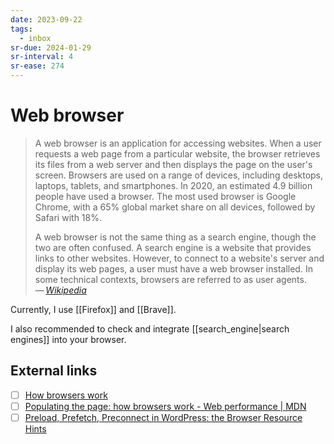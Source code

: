 ```yaml
---
date: 2023-09-22
tags:
  - inbox
sr-due: 2024-01-29
sr-interval: 4
sr-ease: 274
---
```


# Web browser

> A web browser is an application for accessing websites. When a user requests a
> web page from a particular website, the browser retrieves its files from a web
> server and then displays the page on the user's screen. Browsers are used on a
> range of devices, including desktops, laptops, tablets, and smartphones. In
> 2020, an estimated 4.9 billion people have used a browser. The most used
> browser is Google Chrome, with a 65% global market share on all devices,
> followed by Safari with 18%.
>
> A web browser is not the same thing as a search engine, though the two are
> often confused. A search engine is a website that provides links to other
> websites. However, to connect to a website's server and display its web pages,
> a user must have a web browser installed. In some technical contexts, browsers
> are referred to as user agents.\
> — <cite>[Wikipedia](https://en.wikipedia.org/wiki/Web_browser)</cite>

Currently, I use [[Firefox]] and [[Brave]].

I also recommended to check and integrate [[search_engine|search engines]] into
your browser.

## External links

- [ ] [How browsers work](https://web.dev/howbrowserswork/)
- [ ] [Populating the page: how browsers work - Web performance | MDN](https://developer.mozilla.org/en-US/docs/Web/Performance/How_browsers_work)
- [ ] [Preload, Prefetch, Preconnect in WordPress: the Browser Resource Hints](https://wp-rocket.me/blog/preload-prefetch-preconnect-speed-site-browser-resource-hints/)
